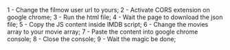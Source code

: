 1 - Change the filmow user url to yours;
2 - Activate CORS extension on google chrome;
3 - Run the html file;
4 - Wait the page to download the json file;
5 - Copy the JS content inside IMDB script;
6 - Change the movies array to your movie array;
7 - Paste the content into google chrome console;
8 - Close the console;
9 - Wait the magic be done;
